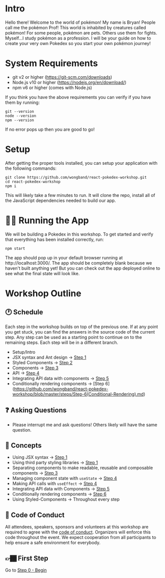 # Intro

Hello there! Welcome to the world of pokémon! My name is Bryan! People call me the pokémon Prof! This world is inhabited by creatures called pokémon! For some people, pokémon are pets. Others use them for fights. Myself...I study pokémon as a profession. I will be your guide on how to create your very own Pokedex so you start your own pokémon journey!

# System Requirements

- git v2 or higher (https://git-scm.com/downloads)
- Node.js v10 or higher (https://nodejs.org/en/download/)
- npm v6 or higher (comes with Node.js)

If you think you have the above requirements you can verify if you have them by running:

```
git --version
node --version
npm --version
```

If no error pops up then you are good to go!

# Setup

After getting the proper tools installed, you can setup your application with the following commands:

```
git clone https://github.com/wongband/react-pokedex-workshop.git
cd react-pokedex-workshop
npm i
```

This will likely take a few minutes to run. It will clone the repo, install all of the JavaScript dependencies needed to build our app.

# 🏃🏻 Running the App

We will be building a Pokedex in this workshop. To get started and verify that everything has been installed correctly, run:

```
npm start
```

The app should pop up in your default browser running at http://localhost:3000/. The app should be completely blank because we haven't built anything yet! But you can check out the app deployed online to see what the final state will look like.

# Workshop Outline

## 🕐 Schedule

Each step in the workshop builds on top of the previous one. If at any point you get stuck, you can find the answers in the source code of the current step. Any step can be used as a starting point to continue on to the remaining steps. Each step will be in a different branch.

- Setup/Intro
- JSX syntax and Ant design -> [Step 1](https://github.com/wongband/react-pokedex-workshop/blob/master/steps/Step-1(JSX).md) 
- Styled Components -> [Step 2](https://github.com/wongband/react-pokedex-workshop/blob/master/steps/Step-2(Styled-Components).md)
- Components -> [Step 3](https://github.com/wongband/react-pokedex-workshop/blob/master/steps/Step-3(Separating-components).md)
- API -> [Step 4](https://github.com/wongband/react-pokedex-workshop/blob/master/steps/Step-4(API).md)
- Integrating API data with components -> [Step 5](https://github.com/wongband/react-pokedex-workshop/blob/master/steps/Step-5(API-Integration).md)
- Conditionally rendering components -> [Step 6] (https://github.com/wongband/react-pokedex-workshop/blob/master/steps/Step-6(Conditional-Rendering).md)

## ❓ Asking Questions
- Please interrupt me and ask questions! Others likely will have the same question.

## 🌟 Concepts
- Using JSX syntax -> [Step 1](https://github.com/wongband/react-pokedex-workshop/blob/master/steps/Step-1(JSX).md)
- Using third party styling libraries -> [Step 1](https://github.com/wongband/react-pokedex-workshop/blob/master/steps/Step-1(JSX).md)
- Separating components to make readable, reusable and composable components -> [Step 3](https://github.com/wongband/react-pokedex-workshop/blob/master/steps/Step-3(Separating-components).md)
- Managing component state with `useState` -> [Step 4](https://github.com/wongband/react-pokedex-workshop/blob/master/steps/Step-4(API).md)
- Making API calls with `useEffect` -> [Step 4](https://github.com/wongband/react-pokedex-workshop/blob/master/steps/Step-4(API).md)
- Integrating API data with Components -> [Step 5](https://github.com/wongband/react-pokedex-workshop/blob/master/steps/Step-5(API-Integration).md)
- Conditionally rendering components -> [Step 6](https://github.com/wongband/react-pokedex-workshop/blob/master/steps/Step-6(Conditional-Rendering).md)
- Using Styled-Components -> Throughout every step

## 🤝 Code of Conduct
All attendees, speakers, sponsors and volunteers at this workshop are required to agree with the [code of conduct](https://github.com/wongband/react-pokedex-workshop/blob/master/CODE_OF_CONDUCT.md). Organizers will enforce this code throughout the event. We expect cooperation from all participants to help ensure a safe environment for everybody.

## 👉🏾 First Step

Go to [Step 0 - Begin](https://github.com/wongband/react-pokedex-workshop/blob/master/steps/Step-0.md)
